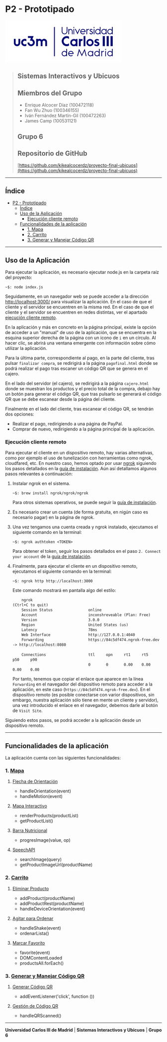 # P2 - Prototipado

![alt text](public/READMEs/uc3m_white.png)

>
> ## Sistemas Interactivos y Ubicuos
>
> ## Miembros del Grupo
>
> - Enrique Alcocer Díaz (100472118)
> - Fan Wu Zhuo (100346155)
> - Iván Fernández Martín-Gil (100472263)
> - James Camp (100531121)
>
> ## Grupo 6
>
> ## Repositorio de GitHub
>
> [https://github.com/kikealcocerdz/proyecto-final-ubicuos](https://github.com/kikealcocerdz/proyecto-final-ubicuos)
>

---

## Índice

- [P2 - Prototipado](#p2---prototipado)
  - [Índice](#índice)
  - [Uso de la Aplicación](#uso-de-la-aplicación)
    - [Ejecución cliente remoto](#ejecución-cliente-remoto)
  - [Funcionalidades de la aplicación](#funcionalidades-de-la-aplicación)
    - [1. Mapa](#1-mapa)
    - [2. Carrito](#2-carrito)
    - [3. Generar y Manejar Código QR](#3-generar-y-manejar-código-qr)

---

## Uso de la Aplicación

Para ejecutar la aplicación, es necesario ejecutar node.js en la carpeta raíz del proyecto:

```console
~$: node index.js
```

Seguidamente, en un navegador web se puede acceder a la dirección <http://localhost:3000/> para visualizar la aplicación. En el caso de que el cliente y el servidor se encuentren en la misma red. En el caso de que el cliente y el servidor se encuentren en redes distintas, ver el apartado [ejecución cliente remoto](#ejecución-cliente-remoto).

En la aplicación y más en concreto en la página principal, existe la opción de acceder a un "manual" de uso de la aplicación, que se encuentra en la esquina superior derecha de la página con un icono de `i` en un círculo. Al hacer clic, se abrirá una ventana emergente con información sobre cómo utilizar la aplicación.

Para la última parte, correspondiente al pago, en la parte del cliente, tras pulsar `finalizar compra`, se redirigirá a la página `pagofinal.html` donde se podrá realizar el pago tras escaner un código QR que se genera en el cajero.

En el lado del servidor (el cajero), se redirigirá a la página `cajero.html` donde se muestran los productos y el precio total de la compra, debajo hay un botón para generar el código QR, que tras pulsarlo se generará el código QR que se debe escanear desde la página del cliente.

Finalmente en el lado del cliente, tras escanear el código QR, se tendrán dos opciones:

- Realizar el pago, redirigiendo a una página de PayPal.
- Comprar de nuevo, redirigiendo a la página principal de la aplicación.

### Ejecución cliente remoto

Para ejecutar el cliente en un dispositivo remoto, hay varias alternativas, como por ejemplo el uso de tunelización con herramientas como ngrok, cloudfared, etc.
En nuestro caso, hemos optado por usar [ngrok](https://ngrok.com/product/secure-tunnels) siguiendo los pasos detallados en la [guía de instalación](https://ngrok.com/docs/getting-started/). Aún así detallamos algunos pasos relevantes a continuación:

1. Instalar ngrok en el sistema.

    ```console
    ~$: brew install ngrok/ngrok/ngrok
    ```

    Para otros sistemas operativos, se puede seguir la [guía de instalación](https://ngrok.com/docs/getting-started/?os=macos#step-1-install).

2. Es necesario crear un cuenta (de forma gratuita, en nigún caso es necesario pagar) en la página de ngrok.

3. Una vez tengamos una cuenta creada y ngrok instalado, ejecutamos el siguiente comando en la terminal:

    ```console
    ~$: ngrok authtoken <TOKEN>
    ```

    Para obtener el token, seguir los pasos detallados en el paso `2. Connect your account` de la [guía de instalación](https://ngrok.com/docs/getting-started/?os=macos#step-2-connect-your-account).

4. Finalmente, para ejecutar el cliente en un dispositivo remoto, ejecutamos el siguiente comando en la terminal:

    ```console
    ~$: ngrok http http://localhost:3000
    ```

    Este comando mostrará en pantalla algo del estilo:

    ```console
        ngrok                                                    (Ctrl+C to quit)
        Session Status                online
        Account                       inconshreveable (Plan: Free)
        Version                       3.0.0
        Region                        United States (us)
        Latency                       78ms
        Web Interface                 http://127.0.0.1:4040
        Forwarding                    https://84c5df474.ngrok-free.dev -> http://localhost:8080

        Connections                   ttl     opn     rt1     rt5     p50     p90
                                      0       0       0.00    0.00    0.00    0.00
    ```

    Por tanto, tenemos que copiar el enlace que aparece en la línea `Forwarding` en el navegador del dispositivo remoto para acceder a la aplicación, en este caso (`https://84c5df474.ngrok-free.dev`). En el dispositivo remoto (es posible conectarse con varior dispositivos, sin embargo, nuestra aplicación sólo tiene en mente un cliente y servidor), una vez introducido el enlace en el navegador, debemos darle al botón de `Visit Site`.

Siguiendo estos pasos, se podrá acceder a la aplicación desde un dispositivo remoto.

---

## Funcionalidades de la aplicación

La aplicación cuenta con las siguientes funcionalidades:

### 1. [Mapa](mapa/README.md)

1. [Flecha de Orientación](mapa/README.md#handlemotionevent)

    - handleOrientation(event)
    - handleMotion(event)

2. [Mapa Interactivo](mapa/README.md#renderproductsproductlist)

    - renderProducts(productList)
    - getProductList()

3. [Barra Nutricional](mapa/README.md#progresimagevalue-op)

    - progresImage(value, op)

4. [SpeechAPI](mapa/README.md#API-de-Reconocimiento-de-Voz)

    - searchImage(query)
    - getProductImageUrl(productName)

### 2. [Carrito](cart/README.md)

1. [Eliminar Producto](cart/README.md#eliminar-producto)

    - addProduct(productName)
    - addProductRest(productName)
    - handleDeviceOrientation(event)

2. [Agitar para Ordenar](cart/README.md#agitar-para-ordenar)

   - handleShake(event)
   - ordenarLista()

3. [Marcar Favorito](cart/README.md#marcar-favorito)

    - favorite(event)
    - DOMContentLoaded
    - productsAll.forEach()

### 3. [Generar y Manejar Código QR](QRCode/README.md)

1. [Generar Código QR](QRCode/README.md#Eventos-y-Funciones)

    - addEventListener('click', function ())

2. [Gestión de Código QR](QRCode/README.md#Eventos-y-Funciones)

    - handleQRScanned()

---

**Universidad Carlos III de Madrid** | **Sistemas Interactivos y Ubicuos** | **Grupo 6**
